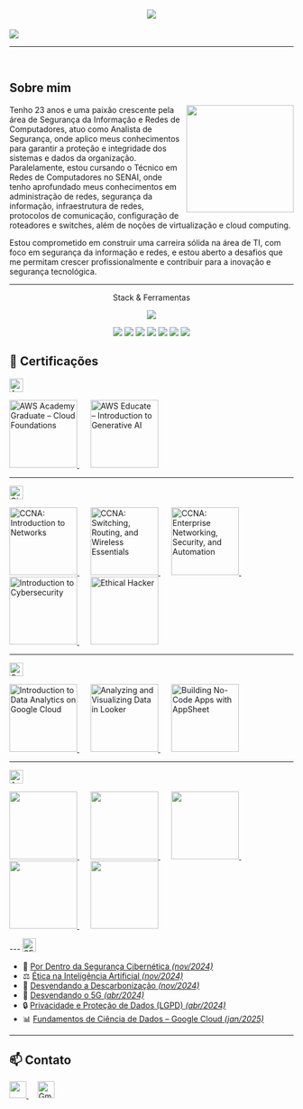 <h1 align="center">
  <img src="https://capsule-render.vercel.app/api?type=transparent&height=200&color=2F4F4F&text=Pedro%20Padovan&section=header&reversal=false&fontColor=ffff&fontSize=80&fontAlign=50&animation=fadeIn&fontAlignY=50">
</h1>

<p aling="center">
 <img src="https://readme-typing-svg.herokuapp.com?font=Fira+Code&size=25&pause=1000&color=2CF761&center=true&vCenter=true&multiline=true&width=500&height=70&lines=Redes+de+Computadores++%7C++SENAI">
</p>

---

<br>

##  Sobre mim

<img align="right" height="190" src="https://cdn.pixabay.com/animation/2025/04/05/10/44/10-44-27-197_512.gif">

Tenho 23 anos e uma paixão crescente pela área de Segurança da Informação e Redes de Computadores, atuo como Analista de Segurança, onde aplico meus conhecimentos para garantir a proteção e integridade dos sistemas e dados da organização. Paralelamente, estou cursando o Técnico em Redes de Computadores no SENAI, onde tenho aprofundado meus conhecimentos em administração de redes, segurança da informação, infraestrutura de redes, protocolos de comunicação, configuração de roteadores e switches, além de noções de virtualização e cloud computing.

Estou comprometido em construir uma carreira sólida na área de TI, com foco em segurança da informação e redes, e estou aberto a desafios que me permitam crescer profissionalmente e contribuir para a inovação e segurança tecnológica.

---
<p align="center">
Stack & Ferramentas

<p align="center">
  <img src="https://skillicons.dev/icons?i=aws,azure,linux,windows,grafana">
<br>
<p align="center">
  <img src="https://custom-icon-badges.demolab.com/badge/Microsoft%20Azure-0089D6?logo=msazure&logoColor=white">
  <img src="https://img.shields.io/badge/Slack-4A154B?logo=slack&logoColor=fff">
  <img src="https://custom-icon-badges.demolab.com/badge/Power%20BI-F1C912?logo=power-bi&logoColor=fff">
  <img src="https://img.shields.io/badge/Debian-A81D33?logo=debian&logoColor=fff">
  <img src="https://img.shields.io/badge/Linux-FCC624?logo=linux&logoColor=black">
  <img src="https://img.shields.io/badge/Ubuntu-E95420?logo=ubuntu&logoColor=white">
  <img src="https://custom-icon-badges.demolab.com/badge/Windows-0078D6?logo=windows11&logoColor=white">
</p>


## 🥇 Certificações


<img src="https://upload.wikimedia.org/wikipedia/commons/thumb/9/93/Amazon_Web_Services_Logo.svg/1024px-Amazon_Web_Services_Logo.svg.png" alt="AWS Logo" height="24"/>

<p align="left">
  <a href="https://www.credly.com/badges/bc33a9b8-3b3c-49ff-ac22-a25598713aff/linked_in_profile" target="_blank">
    <img src="https://images.credly.com/size/680x680/images/73e4a58b-a8ef-41a3-a7db-9183dd269882/image.png" alt="AWS Academy Graduate – Cloud Foundations" height="120"/>
  </a>&nbsp;&nbsp;&nbsp;&nbsp;
  <a href="https://www.credly.com/badges/7ba666f3-3546-41a8-81c6-ebbe30696849/linked_in_profile" target="_blank">
    <img src="https://images.credly.com/size/680x680/images/4b68a030-53d0-414b-be57-b1837bc3b3e6/image.png" alt="AWS Educate – Introduction to Generative AI" height="120"/>
  </a>
</p>


---


<img src="https://upload.wikimedia.org/wikipedia/commons/c/cf/Cisco_logo-1000px.png" alt="Cisco Logo" height="24"/>

<p align="left">
  <a href="https://www.credly.com/badges/1d600de4-ba98-4bad-af38-6941964770a6/linked_in_profile" target="_blank">
    <img src="https://images.credly.com/size/680x680/images/70d71df5-f3dc-4380-9b9d-f22513a70417/CCNAITN__1_.png" alt="CCNA: Introduction to Networks" height="120"/>
  </a>&nbsp;&nbsp;&nbsp;&nbsp;
  <a href="https://www.credly.com/badges/2c0e295d-b78c-4542-8c82-9f1fd3fb27d7/linked_in_profile" target="_blank">
    <img src="https://images.credly.com/size/680x680/images/f4ccdba9-dd65-4349-baad-8f05df116443/CCNASRWE__1_.png" alt="CCNA: Switching, Routing, and Wireless Essentials" height="120"/>
  </a>&nbsp;&nbsp;&nbsp;&nbsp;
  <a href="https://www.credly.com/badges/c82eb584-9b7d-449d-87aa-a4b79ce3c855/linked_in_profile" target="_blank">
    <img src="https://images.credly.com/size/680x680/images/0a6d331e-8abf-4272-a949-33f754569a76/CCNAENSA__1_.png" alt="CCNA: Enterprise Networking, Security, and Automation" height="120"/>
  </a>&nbsp;&nbsp;&nbsp;&nbsp;
  <a href="https://www.credly.com/badges/76826b83-c5b8-4133-b8d0-9f51b7ce708d/linked_in_profile" target="_blank">
    <img src="https://images.credly.com/size/680x680/images/af8c6b4e-fc31-47c4-8dcb-eb7a2065dc5b/I2CS__1_.png" alt="Introduction to Cybersecurity" height="120"/>
  </a>&nbsp;&nbsp;&nbsp;&nbsp;
  <a href="https://www.credly.com/badges/fbe38033-5740-4343-a7f3-bfca3903e2c5/linked_in_profile" target="_blank">
    <img src="https://images.credly.com/size/680x680/images/242902b5-f527-42ad-865e-977c9e1b5b58/image.png" alt="Ethical Hacker" height="120"/>
  </a>
</p>



---

<img src="https://upload.wikimedia.org/wikipedia/commons/thumb/5/51/Google_Cloud_logo.svg/2560px-Google_Cloud_logo.svg.png" alt="Google Cloud Logo" height="24"/>

<p align="left">
  <!-- Introduction to Data Analytics on Google Cloud -->
  <a href="https://www.cloudskillsboost.google/public_profiles/bf385a32-b4f2-4d40-ba3d-80a35efdb5ec/badges/13074823" target="_blank">
    <img src="https://cdn.qwiklabs.com/mrsqf%2FvWLLpiV9I9PXcFSbrGMxHh9VXnE4ltMYhlXzs%3D" alt="Introduction to Data Analytics on Google Cloud" height="120"/>
  </a>&nbsp;&nbsp;&nbsp;&nbsp;

  <!-- Analyzing and Visualizing Data in Looker -->
  <a href="https://www.cloudskillsboost.google/public_profiles/bf385a32-b4f2-4d40-ba3d-80a35efdb5ec/badges/13075948" target="_blank">
    <img src="https://cdn.qwiklabs.com/R%2Betbv5McRMQyMfXxWAN4jvfSq8wm86K2ne6AwVv7OY%3D" alt="Analyzing and Visualizing Data in Looker" height="120"/>
  </a>&nbsp;&nbsp;&nbsp;&nbsp;

  <!-- Building No-Code Apps with AppSheet -->
  <a href="https://www.cloudskillsboost.google/public_profiles/bf385a32-b4f2-4d40-ba3d-80a35efdb5ec/badges/13162996" target="_blank">
    <img src="https://cdn.qwiklabs.com/bKr6MH%2BlZbOYyBs4K8cQk%2F0UDWQEFMImFNXbwAVuLms%3D" alt="Building No-Code Apps with AppSheet" height="120"/>
  </a>
</p>




---

<img src="https://mlxoiodrayjq.i.optimole.com/cb:CjXf.189e3/w:auto/h:auto/q:mauto/f:best/https://blueprintt.co/wp-content/uploads/2022/08/LOGO_1-1.png" alt="Axur Logo" height="24"/>

<p align="left">
  <a href="https://university.axur.com/certificates/tx6grpiz2o" target="_blank">
    <img src="https://cdn.filestackcontent.com/rTjcboIvQ8eSnXkHbccy?policy=eyJjYWxsIjpbInJlYWQiXSwiZXhwaXJ5IjoxNzQ3OTE2ODAyLCJwYXRoIjoiLyJ9&signature=1021a233bc28d2d43c8420ecd82f7d978f899fd5253accca688eca325441df44"  height="120"/>
  </a>&nbsp;&nbsp;&nbsp;&nbsp;
  <a href="https://university.axur.com/certificates/btbcs6mdth" target="_blank">
    <img src="https://cdn.filestackcontent.com/ClXhzTiWQuapLe6gC2WS?policy=eyJjYWxsIjpbInJlYWQiXSwiZXhwaXJ5IjoxNzQ3OTE2ODAzLCJwYXRoIjoiLyJ9&signature=bebab561c7cf20075cfae686b557459842c920d2e3bf4c2cbc23bb9387873fe1" height="120"/>
  </a>&nbsp;&nbsp;&nbsp;&nbsp;
  <a href="https://university.axur.com/certificates/gnzovy0m7g" target="_blank">
    <img src="https://cdn.filestackcontent.com/tkcnDWpRR2aDzDpdmef5?policy=eyJjYWxsIjpbInJlYWQiXSwiZXhwaXJ5IjoxNzQ3OTE2ODA1LCJwYXRoIjoiLyJ9&signature=027e8e882954b916b5f4fdcac87c744277373e067cd86f7d8f72df90162fd12b" height="120"/>
  </a>&nbsp;&nbsp;&nbsp;&nbsp;
  <a href="https://university.axur.com/certificates/upymuno77s" target="_blank">
    <img src="https://cdn.filestackcontent.com/2jHsE6ORQufqnrdN1M6v?policy=eyJjYWxsIjpbInJlYWQiXSwiZXhwaXJ5IjoxNzQ3OTE2ODA4LCJwYXRoIjoiLyJ9&signature=238400f1d9755c3749cf34ab0a978dee650436665485e9e9b22b380d0166f551" height="120"/>
  </a>&nbsp;&nbsp;&nbsp;&nbsp;
  <a href="https://university.axur.com/certificates/aqzdoyspg8" target="_blank">
    <img src="https://cdn.filestackcontent.com/pIcCDsWJSrmzCPxMSIw8?policy=eyJjYWxsIjpbInJlYWQiXSwiZXhwaXJ5IjoxNzQ3OTE2ODEwLCJwYXRoIjoiLyJ9&signature=c6cf63f8d207063d5f7e96193e6a48b60881584c3f945cb474033a14b4fc8636" height="120"/>
  </a>
</p>
---



<img src="https://upload.wikimedia.org/wikipedia/commons/thumb/8/8c/SENAI_S%C3%A3o_Paulo_logo.png/1200px-SENAI_S%C3%A3o_Paulo_logo.png" alt="SENAI Logo" height="24"/>

- 🔐 [Por Dentro da Segurança Cibernética *(nov/2024)*](https://www.sp.senai.br/consulta-certificado?qrcode=00033055/7536994)  
- ⚖️ [Ética na Inteligência Artificial *(nov/2024)*](https://www.sp.senai.br/consulta-certificado?qrcode=00033058/7536994)  
- 🌱 [Desvendando a Descarbonização *(nov/2024)*](https://www.sp.senai.br/consulta-certificado?qrcode=00033056/7536994)  
- 📶 [Desvendando o 5G *(abr/2024)*](https://www.sp.senai.br/consulta-certificado?qrcode=00028410/7536994)  
- 🔒 [Privacidade e Proteção de Dados (LGPD) *(abr/2024)*](https://www.sp.senai.br/consulta-certificado?qrcode=00028409/7536994)  
- 📊 [Fundamentos de Ciência de Dados – Google Cloud *(jan/2025)*](http://www.sp.senai.br/consulta-certificado?qrcode=13424247372/14896133)



---

## 📫 Contato

<p align="left">
  <!-- LinkedIn Button -->
  <a href="https://www.linkedin.com/in/pedro-padovan-de-lima/" target="_blank">
    <img src="https://custom-icon-badges.demolab.com/badge/LinkedIn-0A66C2?logo=linkedin-white&logoColor=fff" height="30"/>
  </a>&nbsp;&nbsp;&nbsp;

  <!-- Gmail Button -->
  <a href="mailto:padovanpedro31@gmail.com" target="_blank">
    <img src="https://img.shields.io/badge/Gmail-%23D14836.svg?&style=flat&logo=gmail&logoColor=white" alt="Gmail" height="30"/>
  </a>
</p>


